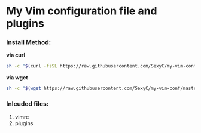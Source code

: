 # My Vim configuration file and plugins

### Install Method:

**via curl**

```bash
sh -c "$(curl -fsSL https://raw.githubusercontent.com/SexyC/my-vim-conf/master/install)"
```

**via wget**

```bash
sh -c "$(wget https://raw.githubusercontent.com/SexyC/my-vim-conf/master/install -O -)"
```

### Inlcuded files:

1. vimrc
2. plugins

